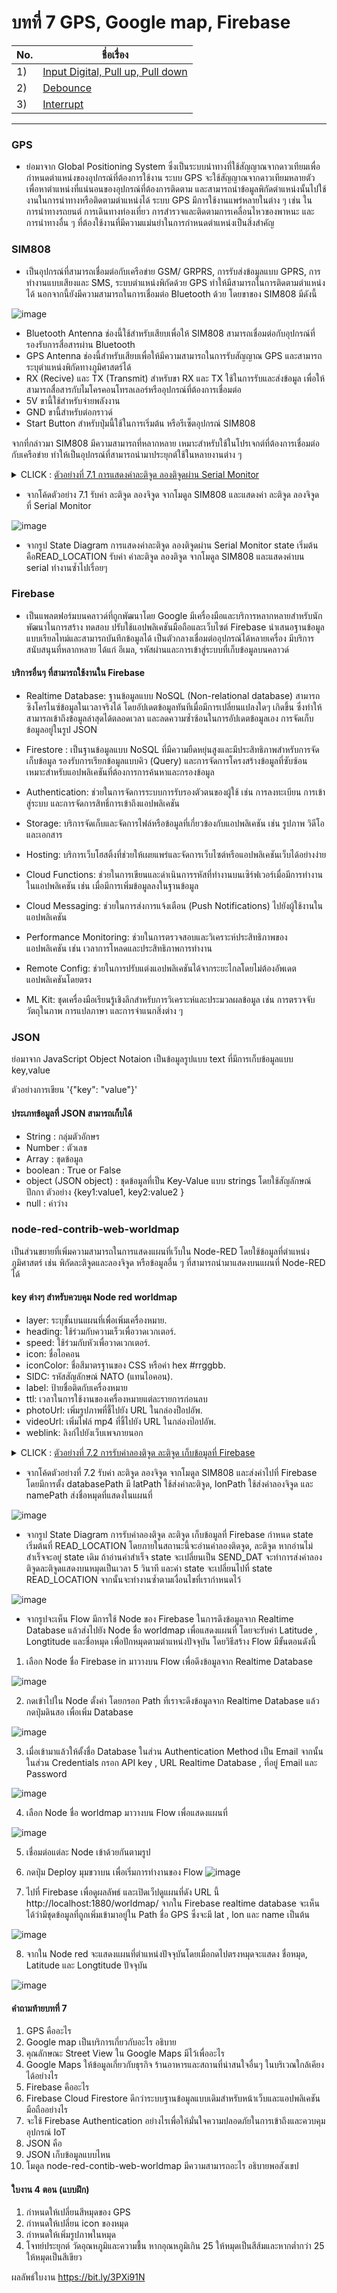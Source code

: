 # บทที่ 7 GPS, Google map, Firebase
No. |ชื่อเรื่อง|
----- |----- |
1)|[Input Digital, Pull up, Pull down](https://github.com/phisic1714/IoT-Learning-Set/blob/Pea/%E0%B8%9A%E0%B8%97%E0%B8%97%E0%B8%B5%E0%B9%882/%E0%B8%9A%E0%B8%97%E0%B8%97%E0%B8%B5%E0%B9%88_2.md#input-digital--pull-up-pull-down)|
2)|[Debounce](https://github.com/phisic1714/IoT-Learning-Set/blob/Pea/%E0%B8%9A%E0%B8%97%E0%B8%97%E0%B8%B5%E0%B9%882/%E0%B8%9A%E0%B8%97%E0%B8%97%E0%B8%B5%E0%B9%88_2.md#debounce)|
3)|[Interrupt](https://github.com/phisic1714/IoT-Learning-Set/blob/Pea/%E0%B8%9A%E0%B8%97%E0%B8%97%E0%B8%B5%E0%B9%882/%E0%B8%9A%E0%B8%97%E0%B8%97%E0%B8%B5%E0%B9%88_2.md#interrupt)|

---
### GPS 
* ย่อมาจาก Global Positioning System ซึ่งเป็นระบบนำทางที่ใช้สัญญาณจากดาวเทียมเพื่อกำหนดตำแหน่งของอุปกรณ์ที่ต้องการใช้งาน ระบบ GPS จะใช้สัญญาณจากดาวเทียมหลายตัวเพื่อหาตำแหน่งที่แน่นอนของอุปกรณ์ที่ต้องการติดตาม และสามารถนำข้อมูลพิกัดตำแหน่งนั้นไปใช้งานในการนำทางหรือติดตามตำแหน่งได้ ระบบ GPS มีการใช้งานแพร่หลายในต่าง ๆ เช่น ในการนำทางรถยนต์ การเดินทางท่องเที่ยว การสำรวจและติดตามการเคลื่อนไหวของพาหนะ และการนำทางอื่น ๆ ที่ต้องใช้งานที่มีความแม่นยำในการกำหนดตำแหน่งเป็นสิ่งสำคัญ

### SIM808

* เป็นอุปกรณ์ที่สามารถเชื่อมต่อกับเครือข่าย GSM/ GRPRS, การรับส่งข้อมูลแบบ GPRS, การทำงานแบบเสียงและ SMS, ระบบตำแหน่งพิกัดด้วย GPS ทำให้มีสามารถในการติดตามตำแหน่งได้ นอกจากนี้ยังมีความสามารถในการเชื่อมต่อ Bluetooth ด้วย โดยขาของ SIM808 มีดังนี้

![image](image/ภาพถ่ายหน้าจอ%202566-10-10%20เวลา%2020.42.08.png)



-	Bluetooth Antenna ช่องนี้ใช้สำหรับเสียบเพื่อให้ SIM808 สามารถเชื่อมต่อกับอุปกรณ์ที่รองรับการสื่อสารผ่าน Bluetooth 
-	GPS Antenna ช่องนี้สำหรับเสียบเพื่อให้มีความสามารถในการรับสัญญาณ GPS และสามารถระบุตำแหน่งพิกัดทางภูมิศาสตร์ได้
-	RX (Recive) และ TX (Transmit) สำหรับขา RX และ TX ใช้ในการรับและส่งข้อมูล เพื่อให้สามารถสื่อสารกับไมโครคอนโทรลเลอร์หรืออุปกรณ์ที่ต้องการเชื่อมต่อ
-	5V ขานี้ใช้สำหรับจ่ายพลังงาน
-	GND ขานี้สำหรับต่อกราวด์
-	Start Button สำหรับปุ่มนี้ใช้ในการเริ่มต้น หรือรีเซ็ตอุปกรณ์ SIM808 

จากที่กล่าวมา SIM808 มีความสามารถที่หลากหลาย เหมาะสำหรับใช้ในโปรเจกต์ที่ต้องการเชื่อมต่อกับเครือข่าย ทำให้เป็นอุปกรณ์ที่สามารถนำมาประยุกต์ใช้ในหลายงานต่าง ๆ

<details><summary>CLICK : <ins>ตัวอย่างที่ 
7.1 การแสดงค่าละติจูด ลองติจูดผ่าน Serial Monitor</ins></summary>**
<p>

```ruby
#include <DFRobot_sim808.h>
#include <SoftwareSerial.h>

#define PIN_RX D1
#define PIN_TX D2
SoftwareSerial mySerial(PIN_TX,PIN_RX);
DFRobot_SIM808 sim808(&mySerial);
const int READ_LOCATION =0 ;
int state ;
void setup() {
state = READ_LOCATION ;
mySerial.begin(9600);
Serial.begin(9600);
while (!sim808.attachGPS())
{
    Serial.println("Open the GPS power failure");
  }
              Serial.println("Open the GPS power success");
  }

void loop() {
switch(state){
case READ_LOCATION :
     if (sim808.getGPS()) {

      Serial.print("latitude :");
      Serial.println(sim808.GPSdata.lat);
      Serial.print("longitude :");
      Serial.println(sim808.GPSdata.lon);
      Serial.println();
 }
break;
}
}
```
<p>
</details>

* จากโค้ดตัวอย่าง 7.1 รับค่า ละติจูด ลองจิจูด จากโมดูล SIM808 และแสดงค่า ละติจูด ลองจิจูด ที่ Serial Monitor


![image](image/ภาพถ่ายหน้าจอ%202566-10-10%20เวลา%2020.45.13.png)

* จากรูป State Diagram การแสดงค่าละติจูด ลองติจูดผ่าน Serial Monitor state เริ่มต้นคือREAD_LOCATION รับค่า ค่าละติจูด ลองติจูด จากโมดูล SIM808 และแสดงค่าบน serial ทำงานซ้ำไปเรื่อยๆ

### Firebase 

* เป็นแพลตฟอร์มบนคลาวด์ที่ถูกพัฒนาโดย Google มีเครื่องมือและบริการหลากหลายสำหรับนักพัฒนาในการสร้าง ทดสอบ ปรับใช้แอปพลิเคชันมือถือและเว็บไซต์ Firebase นำเสนอฐานข้อมูลแบบเรียลไทม์และสามารถบันทึกข้อมูลได้ เป็นตัวกลางเชื่อมต่ออุปกรณ์ได้หลายเครื่อง มีบริการสนับสนุนที่หลากหลาย ได้แก่ อีเมล, รหัสผ่านและการเข้าสู่ระบบที่เก็บข้อมูลบนคลาวด์

#### บริการอื่นๆ ที่สามารถใช้งานใน Firebase

*	Realtime Database: ฐานข้อมูลแบบ NoSQL (Non-relational database)
สามารถซิงโครไนซ์ข้อมูลในเวลาจริงได้ โดยอัปเดตข้อมูลทันทีเมื่อมีการเปลี่ยนแปลงใดๆ เกิดขึ้น ซึ่งทำให้สามารถเข้าถึงข้อมูลล่าสุดได้ตลอดเวลา และลดความซ้ำซ้อนในการอัปเดตข้อมูลเอง การจัดเก็บข้อมูลอยู่ในรูป JSON

*	Firestore : เป็นฐานข้อมูลแบบ NoSQL ที่มีความยืดหยุ่นสูงและมีประสิทธิภาพสำหรับการจัดเก็บข้อมูล รองรับการเรียกข้อมูลแบบคิว (Query) และการจัดการโครงสร้างข้อมูลที่ซับซ้อน เหมาะสำหรับแอปพลิเคชันที่ต้องการการค้นหาและกรองข้อมูล

*	Authentication: ช่วยในการจัดการระบบการรับรองตัวตนของผู้ใช้ เช่น การลงทะเบียน การเข้าสู่ระบบ และการจัดการสิทธิ์การเข้าถึงแอปพลิเคชัน

*	Storage: บริการจัดเก็บและจัดการไฟล์หรือข้อมูลที่เกี่ยวข้องกับแอปพลิเคชัน เช่น รูปภาพ วิดีโอ และเอกสาร

*	Hosting: บริการเว็บโฮสติ้งที่ช่วยให้เผยแพร่และจัดการเว็บไซต์หรือแอปพลิเคชันเว็บได้อย่างง่าย

*	Cloud Functions: ช่วยในการเขียนและดำเนินการรหัสที่ทำงานบนเซิร์ฟเวอร์เมื่อมีการทำงานในแอปพลิเคชัน เช่น เมื่อมีการเพิ่มข้อมูลลงในฐานข้อมูล

*	Cloud Messaging: ช่วยในการส่งการแจ้งเตือน (Push Notifications) ไปยังผู้ใช้งานในแอปพลิเคชัน

*	Performance Monitoring: ช่วยในการตรวจสอบและวิเคราะห์ประสิทธิภาพของแอปพลิเคชัน เช่น เวลาการโหลดและประสิทธิภาพการทำงาน

*	Remote Config: ช่วยในการปรับแต่งแอปพลิเคชันได้จากระยะไกลโดยไม่ต้องอัพเดตแอปพลิเคชันโดยตรง

*	ML Kit: ชุดเครื่องมือเรียนรู้เชิงลึกสำหรับการวิเคราะห์และประมวลผลข้อมูล เช่น การตรวจจับวัตถุในภาพ การแปลภาษา และการจำแนกสิ่งต่าง ๆ
 
### JSON

ย่อมาจาก JavaScript Object Notaion เป็นข้อมูลรูปแบบ text ที่มีการเก็บข้อมูลแบบ key,value 

ตัวอย่างการเขียน '{"key": "value"}'

#### ประเภทข้อมูลที่ JSON สามารถเก็บได้
*	String : กลุ่มตัวอักษร
*	Number : ตัวเลข
*	Array : ชุดข้อมูล
*	boolean : True or False
*	object (JSON object) : ชุดข้อมูลที่เป็น Key-Value แบบ strings โดยใช้สัญลักษณ์ปีกกา ตัวอย่าง {key1:value1, key2:value2 }
*	null : ค่าว่าง

### node-red-contrib-web-worldmap

เป็นส่วนขยายที่เพิ่มความสามารถในการแสดงแผนที่เว็บใน Node-RED โดยใช้ข้อมูลที่ตำแหน่งภูมิศาสตร์ เช่น พิกัดละติจูดและลองจิจูด หรือข้อมูลอื่น ๆ ที่สามารถนำมาแสดงบนแผนที่ Node-RED ได้

#### key ต่างๆ สำหรับควบคุม Node red worldmap

*	layer: ระบุชั้นบนแผนที่เพื่อเพิ่มเครื่องหมาย.
*	heading: ใช้ร่วมกับความเร็วเพื่อวาดเวกเตอร์.
*	speed: ใช้ร่วมกับหัวเพื่อวาดเวกเตอร์.
*	icon: ชื่อไอคอน 
*	iconColor: ชื่อสีมาตรฐานของ CSS หรือค่า hex #rrggbb.
*	SIDC: รหัสสัญลักษณ์ NATO (แทนไอคอน).
*	label: ป้ายชื่อติดกับเครื่องหมาย 
*	ttl: เวลาในการใช้งานของเครื่องหมายแต่ละรายการก่อนลบ
*	photoUrl: เพิ่มรูปภาพที่ชี้ไปยัง URL ในกล่องป็อปอัพ.
*	videoUrl: เพิ่มไฟล์ mp4 ที่ชี้ไปยัง URL ในกล่องป๊อปอัพ.
*	weblink: ลิงก์ไปยังเว็บเพจภายนอก
 
<details><summary>CLICK : <ins>ตัวอย่างที่ 
7.2 การรับค่าลองติจูด ละติจูด เก็บข้อมูลที่ Firebase</ins></summary>**
<p>

```ruby
#include <Arduino.h>

#include <Firebase_ESP_Client.h> // Firebase library
#include <ESP8266WiFi.h>
#include "addons/TokenHelper.h" // Firebase token generation
#include "addons/RTDBHelper.h"  // Firebase Realtime Database helper
#include <DFRobot_sim808.h>
#include <SoftwareSerial.h>
#define WIFI_SSID "xxxx"
#define WIFI_PASSWORD "xxxx"
#define API_KEY "xxxx"      // API key ของ Firebase ที่ได้รับจากการสร้างโปรเจกต์ใน Firebase Console
#define USER_EMAIL "xxxx@xxxx.xxx"     // อีเมลของบัญชี Firebase ที่ใช้สำหรับเข้าสู่ระบบ
#define USER_PASSWORD "xxxx"    // รหัสผ่านของบัญชี Firebase ที่ใช้สำหรับเข้าสู่ระบบ
#define DATABASE_URL "https://xxxx.xxx" // URL ของ Firebase Realtime Database
#define PIN_RX D1
#define PIN_TX D2
SoftwareSerial mySerial(PIN_TX, PIN_RX);
DFRobot_SIM808 sim808(&mySerial);
void readLatLon();              // ฟังก์ชันสำหรับอ่านค่าอุณหภูมิและความชื้นจากเซ็นเซอร์
void sendDataToFirebase(String path, String value); // ฟังก์ชันสำหรับส่งค่าอุณหภูมิและความชื้นไปยัง Firebase
FirebaseData fbdo;              // Object สำหรับเก็บข้อมูลที่ได้จาก Firebase
FirebaseAuth auth;               // Object สำหรับเก็บข้อมูลการเข้าสู่ระบบ
FirebaseConfig config;           // Object สำหรับเก็บข้อมูลการเชื่อมต่อ Firebase
String uid;                          // ตัวแปรสำหรับเก็บค่า User ID
String databasePath;           // ตัวแปรสำหรับเก็บค่า path ของ Firebase Realtime Database
String latPath;                  // ตัวแปรสำหรับเก็บค่า path ของ Firebase Realtime Database สำหรับอุณหภูมิ
String lonPath;                        // ตัวแปรสำหรับเก็บค่า path ของ Firebase Realtime Database สำหรับความชื้น
String namePath;
String longtitute;
String latitute;
const int READ_LOCATION = 0;
const int SEND_DATA = 1;
int state;
void initWiFi()
{
  WiFi.begin(WIFI_SSID, WIFI_PASSWORD);
  Serial.print("Connecting to WiFi ..");
  while (WiFi.status() != WL_CONNECTED)
  {
    Serial.print('.');
    delay(1000);
  }
  Serial.println(WiFi.localIP());
  Serial.println();
}
void setup()
{
  state = READ_LOCATION;
  mySerial.begin(9600);
  Serial.begin(115200);
  initWiFi();
  config.api_key = API_KEY;     // ตั้งค่า API key
  auth.user.email = USER_EMAIL;  // ตั้งค่าอีเมลของบัญชี Firebase
  auth.user.password = USER_PASSWORD;    // ตั้งค่ารหัสผ่านของบัญชี Firebase
  config.database_url = DATABASE_URL;    // ตั้งค่า URL ของ Firebase Realtime Database
  Firebase.reconnectWiFi(true);     // ตั้งค่าให้ Firebase ทำการเชื่อมต่อ WiFi ใหม่เมื่อเกิดการตัดสัญญาณ
  fbdo.setResponseSize(4096);     // ตั้งค่าขนาดของข้อมูลที่ Firebase ส่งกลับมาให้เก็บไว้ใน Object
  config.token_status_callback = tokenStatusCallback; // ตั้งค่า callback function สำหรับการตรวจสอบสถานะของ Firebase token
  config.max_token_generation_retry = 5;      // ตั้งค่าจำนวนครั้งที่ Firebase จะทำการสร้าง token ใหม่หากเกิดข้อผิดพลาด
  Firebase.begin(&config, &auth);         // เริ่มต้นการทำงานของ Firebase
  Serial.println("Getting User UID");
  // ตรวจสอบสถานะของ Firebase token ว่ามีการสร้าง token แล้วหรือยัง
  while ((auth.token.uid) == "")
  {
    Serial.print('.');
    delay(1000);
  }
  databasePath = "GPS";            
  latPath = databasePath + "/lat";
  lonPath = databasePath + "/lon"; 
  namePath = databasePath + "/name";
  delay(5000);
  while (!sim808.attachGPS())
  {
    Serial.println("Open the GPS power failure");
  }
  Serial.println("Open the GPS power success");
}
void loop()
{
  switch (state)
  {
  case READ_LOCATION:
    if (sim808.getGPS() )
  {    latitute = String(sim808.GPSdata.lat);
    longtitute = String(sim808.GPSdata.lon);
    state = SEND_DATA;
  }else{
    Serial.println("GPS error");
    delay(1000);    
  }
    break;
  case SEND_DATA:
    sendDataToFirebase(latPath, latitute); // ส่งค่าอุณหภูมิ และ path ไปยังฟังก์ชัน sendDataToFirebase
    sendDataToFirebase(lonPath, longtitute);   // ส่งค่าความชื้น และ path ไปยังฟังก์ชัน sendDataToFirebase 
    sendDataToFirebase(namePath, "My location");   // ส่งค่าความชื้น และ path ไปยังฟังก์ชัน sendDataToFirebase
     delay(5000);
    state = READ_LOCATION;
    break;
  }
}
void sendDataToFirebase(String path, String value)
{
  // ถ้าส่งค่าไปยัง Firebase สำเร็จจะแสดงข้อความ "PASSED" และแสดง path และ type ของข้อมูลที่ Firebase ส่งกลับมา
  if (Firebase.RTDB.setString(&fbdo, path.c_str(), value))
  {
    Serial.print("Writing value: ");
    Serial.print(value);
    Serial.print(" on the following path: ");
    Serial.println(path);
    Serial.println("PASSED");
    Serial.println("PATH: " + fbdo.dataPath());
    Serial.println("TYPE: " + fbdo.dataType());
  }
  // ถ้าส่งค่าไปยัง Firebase ไม่สำเร็จจะแสดงข้อความ "FAILED" และแสดงเหตุผลที่เกิดข้อผิดพลาด
  else
  {
    Serial.println("FAILED");
    Serial.println("REASON: " + fbdo.errorReason());
  }
}

```
<p>
</details>

* จากโค้ดตัวอย่างที่ 7.2 รับค่า ละติจูด ลองจิจูด จากโมดูล SIM808 และส่งค่าไปที่ Firebase โดยมีการตั้ง databasePath มี latPath ใช้ส่งค่าละติจูด, lonPath ใช้ส่งค่าลองจิจูด และ namePath ส่งชื่อหมุดที่แสดงในแผนที่

![image](image/ภาพถ่ายหน้าจอ%202566-10-10%20เวลา%2020.58.19.png)

* จากรูป State Diagram การรับค่าลองติจูด ละติจูด 
เก็บข้อมูลที่ Firebase กำหนด state เริ่มต้นที่ READ_LOCATION โดยภายในสถานะนี้จะอ่านค่าลองติดจูด, ละติจูด หากอ่านไม่สำเร็จจะอยู่ state เดิม ถ้าอ่านค่าสำเร็จ state จะเปลี่ยนเป็น SEND_DAT จะทำการส่งค่าลองติจูดละติจูดแสดงบนหมุดเป็นเวลา 5 วินาที และค่า state จะเปลี่ยนไปที่ state READ_LOCATION จากนั้นจะทำงานซ้ำตามเงื่อนไขที่เรากำหนดไว้

![image](image/ภาพถ่ายหน้าจอ%202566-10-10%20เวลา%2021.01.37.png)

* จากรูปจะเห็น Flow มีการใช้ Node ของ Firebase ในการดึงข้อมูลจาก Realtime Database แล้วส่งไปยัง Node ชื่อ worldmap เพื่อแสดงแผนที่ โดยจะรับค่า Latitude , Longtitude  และชื่อหมุด เพื่อปักหมุดตามตำแหน่งปัจจุบัน โดยวิธีสร้าง Flow มีขั้นตอนดังนี้ 

1.	เลือก Node ชื่อ Firebase in มาวางบน Flow เพื่อดึงข้อมูลจาก Realtime Database 

![image](image/ภาพถ่ายหน้าจอ%202566-10-10%20เวลา%2021.01.59.png)

2. กดเข้าไปใน Node ตั้งค่า โดยกรอก Path ที่เราจะดึงข้อมูลจาก Realtime Database แล้ว กดปุ่มดินสอ เพื่อเพิ่ม Database 

![image](image/ภาพถ่ายหน้าจอ%202566-10-10%20เวลา%2021.02.17.png)

3. เมื่อเข้ามาแล้วให้ตั้งชื่อ Database ในส่วน Authentication Method เป็น Email จากนั้นในส่วน Credentials กรอก API key , URL Realtime Database , ที่อยู่ Email และ Password

![image](image/ภาพถ่ายหน้าจอ%202566-10-10%20เวลา%2021.02.47.png)

4.	 เลือก Node ชื่อ worldmap มาวางบน Flow เพื่อแสดงแผนที่
 
![image](image/ภาพถ่ายหน้าจอ%202566-10-10%20เวลา%2021.02.59.png)

5.	เชื่อมต่อแต่ละ Node เข้าด้วยกันตามรูป

6.	กดปุ่ม Deploy มุมขวาบน เพื่อเริ่มการทำงานของ Flow
![image](image/ภาพถ่ายหน้าจอ%202566-10-10%20เวลา%2021.03.07.png)

7.	ไปที่ Firebase เพื่อดูผลลัพธ์ และเปิดเว็ปดูแผนที่ดัง URL นี้ 
 http://localhost:1880/worldmap/ 
จากใน Firebase realtime database จะเห็นได้ว่ามีชุดข้อมูลที่ถูกเพิ่มเข้ามาอยู่ใน Path ชื่อ GPS ซึ่งจะมี lat , lon และ name เป็นต้น

![image](image/ภาพถ่ายหน้าจอ%202566-10-10%20เวลา%2021.03.16.png)

8.	จากใน Node red จะแสดงแผนที่ตำแหน่งปัจจุบันโดยเมื่อกดไปตรงหมุดจะแสดง ชื่อหมุด, Latitude และ Longtitude ปัจจุบัน

![image](image/ภาพถ่ายหน้าจอ%202566-10-10%20เวลา%2021.03.41.png)

#### คำถามท้ายบทที่ 7
1.	GPS คืออะไร
2.	Google map เป็นบริการเกี่ยวกับอะไร อธิบาย
3.	คุณลักษณะ Street View ใน Google Maps มีไว้เพื่ออะไร
4.	Google Maps ให้ข้อมูลเกี่ยวกับธุรกิจ ร้านอาหารและสถานที่น่าสนใจอื่นๆ ในบริเวณใกล้เคียงได้อย่างไร
5.	Firebase คืออะไร
6.	Firebase Cloud Firestore ดีกว่าระบบฐานข้อมูลแบบเดิมสำหรับหน้าเว็บและแอปพลิเคชันมือถืออย่างไร
7.	จะใช้ Firebase Authentication อย่างไรเพื่อให้มั่นใจความปลอดภัยในการเข้าถึงและควบคุมอุปกรณ์ IoT 
8.	JSON คือ
9.	JSON เก็บข้อมูลแบบไหน
10.	โมดูล node-red-contib-web-worldmap มีความสามารถอะไร อธิบายพอสังเขป 
 
#### ใบงาน 4 ตอน (แบบฝึก)
1.	กำหนดให้เปลี่ยนสีหมุดของ GPS
2.	กำหนดให้เปลี่ยน icon ของหมุด
3.	กำหนดให้เพิ่มรูปภาพในหมุด
4.	โจทย์ประยุกต์ วัดอุณหภูมิและความชื้น หากอุณหภูมิเกิน 25 ให้หมุดเป็นสีส้มและหากต่ำกว่า 25 ให้หมุดเป็นสีเขียว


ผลลัพธ์ใบงาน https://bit.ly/3PXi91N 